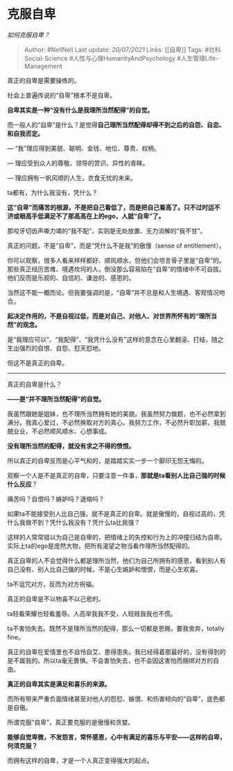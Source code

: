# 克服自卑
*如何克服自卑？*

> Author: #NellNell 
Last update: *20/07/2021* 
Links: [[自卑]]
Tags: #社科Social-Science #人性与心理HumanityAndPsychology #人生管理Life-Management 

真正的自卑是需要操练的。

社会上普遍传说的“自卑”根本不是自卑。

**自卑其实是一种“没有什么是我理所当然配得”的自觉。**

而一般人的“自卑”是什么？是觉得**自己理所当然配得却得不到之后的自怨、自恋、和自我否定。**

— “我”理应得到美貌、聪明、金钱、地位、尊贵、权柄。

— 理应受到众人的尊敬、领导的赏识、异性的青睐。

— 理应拥有一帆风顺的人生，衣食无忧的未来。

ta都有，为什么我没有，凭什么？

**这“自卑”而痛苦的根源，不是把自己看低了，而是把自己看高了。只不过时运不济或眼高手低满足不了那高高在上的ego，人就“自卑”了。**

那咬牙切齿声嘶力竭的“我不配”，实则是无处放置、无力消解的“我不甘”。

真正的问题，不是“自卑”，而是“凭什么不是我”的傲慢（sense of entitlement）。

你可以观察，很多人看来样样都好、顺风顺水，但他们会坦言骨子里是“自卑”的。那些真正经历苦难、境遇坎坷的人，倒没那么容易陷在“自卑”的情绪中不可自拔。他们反而是乐观的、自信的、谦逊的、感恩的。

当然这不能一概而论。但我要强调的是，“自卑”并不总是和人生境遇、客观情况吻合。

**起决定作用的，不是自视过低，而是对自己、对他人、对世界所怀有的“理所当然”的观念。**

是“我理应可以”、“我配得”、“我凭什么没有”这样的意念在心里翻滚、打结，随之生出强烈的自恨、自怨、怼天怼地。

但这不是真正的自卑。

---

真正的自卑是什么？

**——是“并不理所当然配得”的自觉。**

我虽然跟她是姐妹，也不理所当然拥有她的美貌。我虽然努力做题，也不必然拿到满分。我真心爱过，不必然换取对方的真心。我努力工作，不必然升职加薪。我兢兢业业，不必然顺风顺水、心想事成。

**没有理所当然的配得，就没有求之不得的愤恨。**

所以真正的自卑反而是心平气和的，是踏踏实实一步一个脚印无怨无悔的。

观察一个人是不是真正的自卑，只要注意一件事，**那就是ta看别人比自己强的时候什么反应**？

痛苦吗？自恨吗？嫉妒吗？退缩吗？

如果ta不能接受别人比自己强，就不是真正的自卑。就是傲慢的，自视过高的，凭什么我做不到？凭什么我没有？凭什么ta比我强？

这样的人常常错以为自己是自卑的，把情绪上的失控和行为上的冲撞归结为自卑。实际上ta的ego是庞然大物，把所有渴望之物当看作理所当然配得的。

  

真正自卑的人不会觉得什么都是理所当然，他们为自己所拥有的感恩，看到别人有自己没有、别人比自己强的时候，不是心生嫉妒和憎恨，而是心生欢喜。

ta不诅咒对方，反而为对方祝福。

真正的自卑是不以物喜不以己悲的。

ta轻看荣耀也轻看羞辱。人高举我我不受，人轻贱我我也不慌。

ta不害怕失去。既然不是理所当然的配得，那么一切都是恩赐，要我舍弃，totally fine。

真正的自卑在爱情里也不自怜自艾、患得患失。我已经得着那最好的，没有得到的是不属我的。所以ta毫无畏惧。不会害怕失去，也不会因这害怕而捆绑对方的自由。

**真正的自卑其实是满足和喜乐的来源。**

而所有带来严重负面情绪甚至对他人的怨怼、嫉恨、和伤害倾向的“自卑”，底色都是自傲。

所谓克服“自卑”，真正要克服的是傲慢和贪婪。

**能够自觉卑微，不发怨言，常怀感恩，心中有满足的喜乐与平安——这样的自卑，何须克服？**

而拥有这样的自卑，才是一个人真正变得强大的起点。